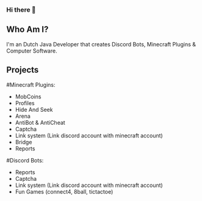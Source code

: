 ### Hi there 👋

## Who Am I?
I'm an Dutch Java Developer that creates Discord Bots, Minecraft Plugins & Computer Software.
	
## Projects
#Minecraft Plugins:
* MobCoins
* Profiles
* Hide And Seek
* Arena
* AntiBot & AntiCheat
* Captcha
* Link system (Link discord account with minecraft account)
* Bridge
* Reports

#Discord Bots:
* Reports
* Captcha
* Link system (Link discord account with minecraft account)
* Fun Games (connect4, 8ball, tictactoe)
